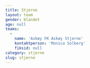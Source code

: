 ```yaml
---
title: Stjerne
layout: team
gender: blandet
age: null
teams:
  -
    name: 'Askøy FK Askøy Stjerne'
    kontaktperson: 'Monica Solberg'
    fiksid: null
category: stjerne
slug: stjerne
---
```

